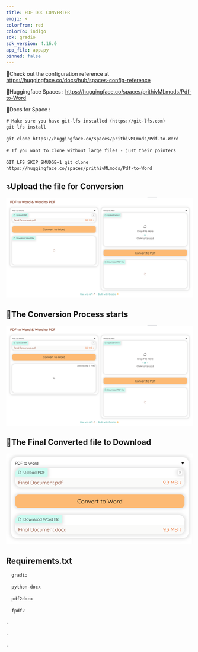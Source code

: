 ```yaml
---
title: PDF DOC CONVERTER
emoji: ⚡
colorFrom: red
colorTo: indigo
sdk: gradio
sdk_version: 4.16.0
app_file: app.py
pinned: false
---
```


🚀Check out the configuration reference at https://huggingface.co/docs/hub/spaces-config-reference

🚀Huggingface Spaces : https://huggingface.co/spaces/prithivMLmods/Pdf-to-Word

🚀Docs for Space : 

    # Make sure you have git-lfs installed (https://git-lfs.com)
    git lfs install
    
    git clone https://huggingface.co/spaces/prithivMLmods/Pdf-to-Word
    
    # If you want to clone without large files - just their pointers
    
    GIT_LFS_SKIP_SMUDGE=1 git clone https://huggingface.co/spaces/prithivMLmods/Pdf-to-Word

## ⤵️Upload the file for Conversion

![alt text](assets/pdf1.png)

## 📂The Conversion Process starts

![alt text](assets/pdf2.png)

## 🔽The Final Converted file to Download

![alt text](assets/pdf3.png)

## Requirements.txt

      gradio
      
      python-docx
      
      pdf2docx
      
      fpdf2

.

.

.

